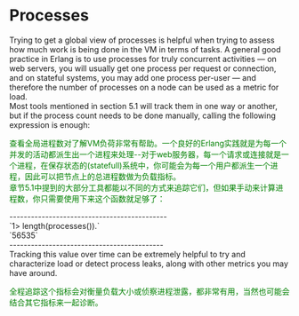 # Processes
Trying to get a global view of processes is helpful when trying to assess how much work
is being done in the VM in terms of tasks. A general good practice in Erlang is to use
processes for truly concurrent activities — on web servers, you will usually get one process
per request or connection, and on stateful systems, you may add one process per-user —
and therefore the number of processes on a node can be used as a metric for load.<br>
Most tools mentioned in section 5.1 will track them in one way or another, but if the
process count needs to be done manually, calling the following expression is enough:<br>
<p></p> <font color="green">
查看全局进程数对了解VM负荷非常有帮助。一个良好的Erlang实践就是为每一个并发的活动都派生出一个进程来处理--对于web服务器，每一个请求或连接就是一个进程，在保存状态的(statefull)系统中，你可能会为每一个用户都派生一个进程，因此可以把节点上的总进程数做为负载指标。<br>
章节5.1中提到的大部分工具都能以不同的方式来追踪它们，但如果手动来计算进程数，你只需要使用下来这个函数就足够了：
</font> <p></p>
--------------------------------------------<br>
`1> length(processes()).`<br>
`56535`<br>
-------------------------------------------<br>
Tracking this value over time can be extremely helpful to try and characterize load or
detect process leaks, along with other metrics you may have around.
<p></p> <font color="green">
全程追踪这个指标会对衡量负载大小或侦察进程泄露，都非常有用，当然也可能会结合其它指标来一起诊断。
</font> <p></p>
